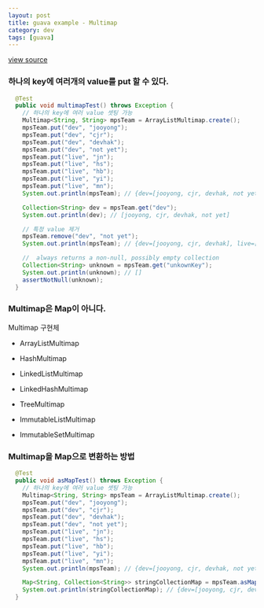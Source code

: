 ```yaml
---
layout: post
title: guava example - Multimap
category: dev
tags: [guava]
---
```


[view source](https://github.com/camon85/guava-example)


### 하나의 key에 여러개의 value를 put 할 수 있다.
```java
  @Test
  public void multimapTest() throws Exception {
    // 하나의 key에 여러 value 셋팅 가능
    Multimap<String, String> mpsTeam = ArrayListMultimap.create();
    mpsTeam.put("dev", "jooyong");
    mpsTeam.put("dev", "cjr");
    mpsTeam.put("dev", "devhak");
    mpsTeam.put("dev", "not yet");
    mpsTeam.put("live", "jn");
    mpsTeam.put("live", "hs");
    mpsTeam.put("live", "hb");
    mpsTeam.put("live", "yi");
    mpsTeam.put("live", "mn");
    System.out.println(mpsTeam); // {dev=[jooyong, cjr, devhak, not yet], live=[jn, hs, hb, yi, mn]}

    Collection<String> dev = mpsTeam.get("dev");
    System.out.println(dev); // [jooyong, cjr, devhak, not yet]

    // 특정 value 제거
    mpsTeam.remove("dev", "not yet");
    System.out.println(mpsTeam); // {dev=[jooyong, cjr, devhak], live=[jn, hs, hb, yi, mn]}

    //  always returns a non-null, possibly empty collection
    Collection<String> unknown = mpsTeam.get("unkownKey");
    System.out.println(unknown); // []
    assertNotNull(unknown);
  }
```

### Multimap은 Map이 아니다.
Multimap 구현체

- ArrayListMultimap

- HashMultimap

- LinkedListMultimap

- LinkedHashMultimap

- TreeMultimap

- ImmutableListMultimap

- ImmutableSetMultimap


### Multimap을 Map으로 변환하는 방법
```java
  @Test
  public void asMapTest() throws Exception {
    // 하나의 key에 여러 value 셋팅 가능
    Multimap<String, String> mpsTeam = ArrayListMultimap.create();
    mpsTeam.put("dev", "jooyong");
    mpsTeam.put("dev", "cjr");
    mpsTeam.put("dev", "devhak");
    mpsTeam.put("dev", "not yet");
    mpsTeam.put("live", "jn");
    mpsTeam.put("live", "hs");
    mpsTeam.put("live", "hb");
    mpsTeam.put("live", "yi");
    mpsTeam.put("live", "mn");
    System.out.println(mpsTeam); // {dev=[jooyong, cjr, devhak, not yet], live=[jn, hs, hb, yi, mn]}

    Map<String, Collection<String>> stringCollectionMap = mpsTeam.asMap();
    System.out.println(stringCollectionMap); // {dev=[jooyong, cjr, devhak, not yet], live=[jn, hs, hb, yi, mn]}
  }
```


